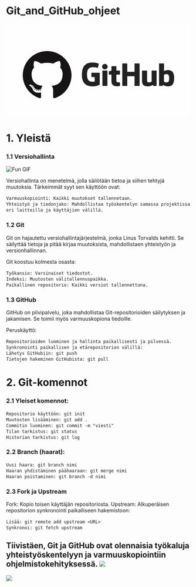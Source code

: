 # Git_and_GitHub_ohjeet

![](GitHub_kuva.jpeg)

# 1. Yleistä

### 1.1 Versiohallinta

![Fun GIF](https://media.giphy.com/media/26ufdipQqU2lhNA4g/giphy.gif)

Versiohallinta on menetelmä, jolla säilötään tietoa ja siihen tehtyjä muutoksia. Tärkeimmät syyt sen käyttöön ovat:

    Varmuuskopiointi: Kaikki muutokset tallennetaan.
    Yhteistyö ja tiedonjako: Mahdollistaa työskentelyn samassa projektissa eri laitteilla ja käyttäjien välillä.

### 1.2 Git

Git on hajautettu versiohallintajärjestelmä, jonka Linus Torvalds kehitti. Se säilyttää tietoja ja pitää kirjaa muutoksista, mahdollistaen yhteistyön ja versionhallinnan.

Git koostuu kolmesta osasta:

    Työkansio: Varsinaiset tiedostot.
    Indeksi: Muutosten välitallennuspaikka.
    Paikallinen repositorio: Kaikki versiot tallennettuna.

### 1.3 GitHub

GitHub on pilvipalvelu, joka mahdollistaa Git-repositorioiden säilytyksen ja jakamisen. Se toimii myös varmuuskopiona tiedoille.

Peruskäyttö:

    Repositorioiden luominen ja hallinta paikallisesti ja pilvessä.
    Synkronointi paikallisen ja etärepositorion välillä:
    Lähetys GitHubiin: git push
    Tietojen hakeminen GitHubista: git pull

# 2. Git-komennot

### 2.1 Yleiset komennot:

    Repositorio käyttöön: git init
    Muutosten lisääminen: git add .
    Commitin luominen: git commit -m "viesti"
    Tilan tarkistus: git status
    Historian tarkistus: git log

### 2.2 Branch (haarat):

    Uusi haara: git branch nimi
    Haaran yhdistäminen päähaaraan: git merge nimi
    Haaran poistaminen: git branch -d nimi

### 2.3 Fork ja Upstream

Fork: Kopio toisen käyttäjän repositoriosta.
Upstream: Alkuperäisen repositorion synkronointi paikalliseen hakemistoon:

    Lisää: git remote add upstream <URL>
    Synkronoi: git fetch upstream

Tiivistäen, Git ja GitHub ovat olennaisia työkaluja yhteistyöskentelyyn ja varmuuskopiointiin ohjelmistokehityksessä.
![](koodaaja.jpeg)
---
![](koodaaja.jpeg)
